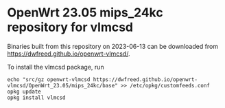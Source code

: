 OpenWrt 23.05 mips_24kc repository for vlmcsd
========

Binaries built from this repository on 2023-06-13 can be downloaded from https://dwfreed.github.io/openwrt-vlmcsd/.

To install the vlmcsd package, run

```
echo "src/gz openwrt-vlmcsd https://dwfreed.github.io/openwrt-vlmcsd/OpenWrt_23.05/mips_24kc/base" >> /etc/opkg/customfeeds.conf
opkg update
opkg install vlmcsd
```
